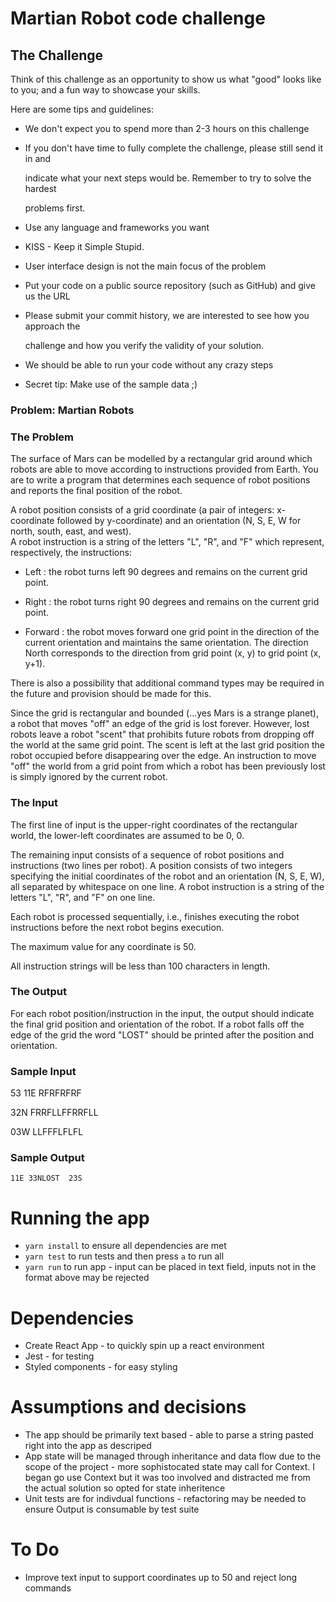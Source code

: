 # Martian Robot code challenge

## The Challenge

Think of this challenge as an opportunity to show us what "good" looks like to you; and a fun way to showcase your skills.

Here are some tips and guidelines:

-   We don't expect you to spend more than 2-3 hours on this challenge

-   If you don't have time to fully complete the challenge, please still send it in and

    indicate what your next steps would be. Remember to try to solve the hardest

    problems first.

-   Use any language and frameworks you want

-   KISS - Keep it Simple Stupid.

-   User interface design is not the main focus of the problem

-   Put your code on a public source repository (such as GitHub) and give us the URL

-   Please submit your commit history, we are interested to see how you approach the

    challenge and how you verify the validity of your solution.

-   We should be able to run your code without any crazy steps

-   Secret tip: Make use of the sample data ;)

### Problem: Martian Robots

### The Problem

The surface of Mars can be modelled by a rectangular grid around which robots are able to move according to instructions provided from Earth. You are to write a program that determines each sequence of robot positions and reports the final position of the robot.

A robot position consists of a grid coordinate (a pair of integers: x-coordinate followed by y-coordinate) and an orientation (N, S, E, W for north, south, east, and west).\
A robot instruction is a string of the letters "L", "R", and "F" which represent, respectively, the instructions:

-   Left : the robot turns left 90 degrees and remains on the current grid point.

-   Right : the robot turns right 90 degrees and remains on the current grid point.

-   Forward : the robot moves forward one grid point in the direction of the current orientation and maintains the same orientation. The direction North corresponds to the direction from grid point (x, y) to grid point (x, y+1).


There is also a possibility that additional command types may be required in the future and provision should be made for this.

Since the grid is rectangular and bounded (...yes Mars is a strange planet), a robot that moves "off" an edge of the grid is lost forever. However, lost robots leave a robot "scent" that prohibits future robots from dropping off the world at the same grid point. The scent is left at the last grid position the robot occupied before disappearing over the edge. An instruction to move "off" the world from a grid point from which a robot has been previously lost is simply ignored by the current robot.

### The Input

The first line of input is the upper-right coordinates of the rectangular world, the lower-left coordinates are assumed to be 0, 0.

The remaining input consists of a sequence of robot positions and instructions (two lines per robot). A position consists of two integers specifying the initial coordinates of the robot and an orientation (N, S, E, W), all separated by whitespace on one line. A robot instruction is a string of the letters "L", "R", and "F" on one line.

Each robot is processed sequentially, i.e., finishes executing the robot instructions before the next robot begins execution.

The maximum value for any coordinate is 50.

All instruction strings will be less than 100 characters in length.

### The Output

For each robot position/instruction in the input, the output should indicate the final grid position and orientation of the robot. If a robot falls off the edge of the grid the word "LOST" should be printed after the position and orientation.

### Sample Input


53
11E 
RFRFRFRF 

32N 
FRRFLLFFRRFLL

03W 
LLFFFLFLFL

### Sample Output

`11E
33NLOST 
23S`

# Running the app

-   `yarn install` to ensure all dependencies are met
-   `yarn test` to run tests and then press `a` to run all
-   `yarn run` to run app - input can be placed in text field, inputs not in the format above may be rejected

# Dependencies

- Create React App - to quickly spin up a react environment
- Jest - for testing
- Styled components - for easy styling

# Assumptions and decisions

- The app should be primarily text based - able to parse a string pasted right into the app as descriped
- App state will be managed through inheritance and data flow due to the scope of the project - more sophistocated state may call for Context. I began go use Context but it was too involved and distracted me from the actual solution so opted for state inheritence
- Unit tests are for indivdual functions - refactoring may be needed to ensure Output is consumable by test suite

# To Do

- Improve text input to support coordinates up to 50 and reject long commands  

